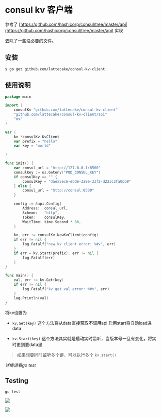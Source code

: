 # consul kv 客户端


参考了 [https://github.com/hashicorp/consul/tree/master/api](https://github.com/hashicorp/consul/tree/master/api) 实现

去除了一些没必要的文件。

## 安装

```
$ go get github.com/lattecake/consul-kv-client
```

## 使用说明

```go
package main

import (
    consulKv "github.com/lattecake/consul-kv-client"
    "github.com/lattecake/consul-kv-client/api"
    "os"
)

var (
    kv *consulKv.KvClient
    var prefix = "hello"
    var key = "world"

)

func init() {
    var consul_url = "http://127.0.0.1:8500"
    consulKey := os.Getenv("POD_CONSUL_KEY")
    if consulKey == "" {
        consulKey = "daea5ec6-ebde-3a8e-33f2-d223c2fa0bb9"
    } else {
        consul_url = "http://consul:8500"
    }

    config := &api.Config{
        Address:  consul_url,
        Scheme:   "http",
        Token:    consulKey,
        WaitTime: time.Second * 30,
    }

    kv, err := consulKv.NewKvClient(config)
    if err != nil {
        log.Fatalf("new kv client error: %#v", err)
    }
    if err = kv.Start(prefix); err != nil {
        log.Fatalf(err)
    }
}

func main() {
    val, err := kv.Get(key)
    if err != nil {
        log.Fatalf("kv get val error: %#v", err)
    }
    log.Println(val)
}

```

将kv设置为

- `kv.Get(key)` 这个方法将从data直接获取不调用api 启用start将自动load进data

- `kv.Start(key)` 这个方法其实就是启动实时监听，当版本号一旦有变化，将实时更到要data里

> 如果想要同时监听多个键，可以执行多个 `kv.start()`

*详情请看go test*

## Testing

`go test`

![](https://ofbudvg4c.qnssl.com//images/2018/06/c9/22/a2/20180603-c4b1802c39542936a2333a83220c9716.jpeg)

![](https://ofbudvg4c.qnssl.com//images/2018/06/b8/23/1f/20180603-c09d8f1a999cfd4311b5f08d238b8a5d.jpeg)


